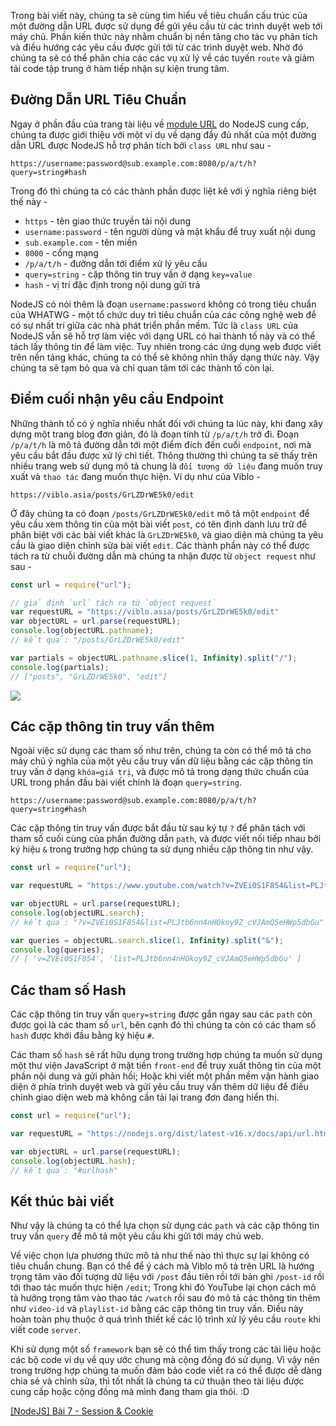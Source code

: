 Trong bài viết này, chúng ta sẽ cùng tìm hiểu về tiêu chuẩn cấu trúc của một đường dẫn URL được sử dụng để gửi yêu cầu từ các trình duyệt web tới máy chủ. Phần kiến thức này nhằm chuẩn bị nền tảng cho tác vụ phân tích và điều hướng các yêu cầu được gửi tới từ các trình duyệt web. Nhờ đó chúng ta sẽ có thể phân chia các các vụ xử lý về các tuyến `route` và giảm tải code tập trung ở hàm tiếp nhận sự kiện trung tâm.

## Đường Dẫn URL Tiêu Chuẩn

Ngay ở phần đầu của trang tài liệu về [module URL](https://nodejs.org/dist/latest-v16.x/docs/api/url.html#url-strings-and-url-objects) do NodeJS cung cấp, chúng ta được giới thiệu với một ví dụ về dạng đầy đủ nhất của một đường dẫn URL được NodeJS hỗ trợ phân tích bởi `class URL` như sau -

```
https://username:password@sub.example.com:8080/p/a/t/h?query=string#hash
```

Trong đó thì chúng ta có các thành phần được liệt kê với ý nghĩa riêng biệt thế này -

- `https` - tên giao thức truyền tải nội dung
- `username:password` - tên người dùng và mật khẩu để truy xuất nội  dung
- `sub.example.com` - tên miền
- `8000` - cổng mạng
- `/p/a/t/h` - đường dẫn tới điểm xử lý yêu cầu
- `query=string` - cặp thông tin truy vấn ở dạng `key=value`
- `hash` - vị trí đặc định trong nội dung gửi trả

NodeJS có nói thêm là đoạn `username:password` không có trong tiêu chuẩn của WHATWG - một tổ chức duy trì tiêu chuẩn của các công nghệ web để có sự nhất trí giữa các nhà phát triển phần mềm. Tức là `class URL` của NodeJS vẫn sẽ hỗ trợ làm việc với dạng URL có hai thành tố này và có thể tách lấy thông tin để làm việc. Tuy nhiên trong các ứng dụng web được viết trên nền tảng khác, chúng ta có thể sẽ không nhìn thấy dạng thức này. Vậy chúng ta sẽ tạm bỏ qua và chỉ quan tâm tới các thành tố còn lại.

## Điểm cuối nhận yêu cầu Endpoint

Những thành tố có ý nghĩa nhiều nhất đối với chúng ta lúc này, khi đang xây dựng một trang blog đơn giản, đó là đoạn tính từ `/p/a/t/h` trở đi. Đoạn `/p/a/t/h` là mô tả đường dẫn tới một điểm đích đến cuối `endpoint`, nơi mà yêu cầu bắt đầu được xử lý chi tiết. Thông thường thì chúng ta sẽ thấy trên nhiều trang web sử dụng mô tả chung là `đối tượng dữ liệu` đang muốn truy xuất và `thao tác` đang muốn thực hiện. Ví dụ như của Viblo -

```
https://viblo.asia/posts/GrLZDrWE5k0/edit
```

Ở đây chúng ta có đoạn `/posts/GrLZDrWE5k0/edit` mô tả một `endpoint` để yêu cầu xem thông tin của một bài viết `post`, có tên định danh lưu trữ để phân biệt với các bài viết khác là `GrLZDrWE5k0`, và giao diện mà chúng ta yêu cầu là giao diện chỉnh sửa bài viết `edit`. Các thành phần này có thể được tách ra từ chuỗi đường dẫn mà chúng ta nhận được từ `object request` như sau -

```nodejs-blog/test.js
const url = require("url");

// giả định `url` tách ra từ `object request`
var requestURL = "https://viblo.asia/posts/GrLZDrWE5k0/edit"
var objectURL = url.parse(requestURL);
console.log(objectURL.pathname);
// kết quả: "/posts/GrLZDrWE5k0/edit"

var partials = objectURL.pathname.slice(1, Infinity).split("/");
console.log(partials);
// ["posts", "GrLZDrWE5k0", "edit"]
```

![](https://images.viblo.asia/6f12e6a4-c024-4ba1-b70e-67d33fcbd3b0.png)

## Các cặp thông tin truy vấn thêm

Ngoài việc sử dụng các tham số như trên, chúng ta còn có thể mô tả cho máy chủ ý nghĩa của một yêu cầu truy vấn dữ liệu bằng các cặp thông tin truy vấn ở dạng `khóa=giá trị`, và được mô tả trong dạng thức chuẩn của URL trong phần đầu bài viết chính là đoạn `query=string`.

```
https://username:password@sub.example.com:8080/p/a/t/h?query=string#hash
```

Các cặp thông tin truy vấn được bắt đầu từ sau ký tự `?` để phân tách với tham số cuối cùng của phần đường dẫn `path`, và được viết nối tiếp nhau bởi ký hiệu `&` trong trường hợp chúng ta sử dụng nhiều cặp thông tin như vậy.

```nodejs-blog/test.js
const url = require("url");

var requestURL = "https://www.youtube.com/watch?v=ZVEi0S1F854&list=PLJtb6nn4nHOkoy9Z_cVJAmQ5eHWp5dbGu";

var objectURL = url.parse(requestURL);
console.log(objectURL.search);
// kết quả: "?v=ZVEi0S1F854&list=PLJtb6nn4nHOkoy9Z_cVJAmQ5eHWp5dbGu"

var queries = objectURL.search.slice(1, Infinity).split("&");
console.log(queries);
// [ 'v=ZVEi0S1F854', 'list=PLJtb6nn4nHOkoy9Z_cVJAmQ5eHWp5dbGu' ]
```

## Các tham số Hash

Các cặp thông tin truy vấn `query=string` được gắn ngay sau các `path` còn được gọi là các tham số `url`, bên cạnh đó thì chúng ta còn có các tham số `hash` được khởi đầu bằng ký hiệu `#`.

Các tham số `hash` sẽ rất hữu dụng trong trường hợp chúng ta muốn sử dụng một thư viện JavaScript ở mặt tiền `front-end` để truy xuất thông tin của một phần nội dung và gửi phản hồi; Hoặc khi viết một phần mềm vận hành giao diện ở phía trình duyệt web và gửi yêu cầu truy vấn thêm dữ liệu để điều chỉnh giao diện web mà không cần tải lại trang đơn đang hiển thị.

```nodejs-blog/test.js
const url = require("url");

var requestURL = "https://nodejs.org/dist/latest-v16.x/docs/api/url.html#urlhash";

var objectURL = url.parse(requestURL);
console.log(objectURL.hash);
// kết quả: "#urlhash"
```

## Kết thúc bài viết

Như vậy là chúng ta có thể lựa chọn sử dụng các `path` và các cặp thông tin truy vấn `query` để mô tả một yêu cầu khi gửi tới máy chủ web.

Về việc chọn lựa phương thức mô tả như thế nào thì thực sự lại không có tiêu chuẩn chung. Bạn có thể để ý cách mà Viblo mô tả trên URL là hướng trọng tâm vào đối tượng dữ liệu với `/post` đầu tiên rồi tới bản ghi `/post-id` rồi tới thao tác muốn thực hiện `/edit`; Trong khi đó YouTube lại chọn cách mô tả hướng trọng tâm vào thao tác `/watch` rồi sau đó mô tả các thông tin thêm như `video-id` và `playlist-id` bằng các cặp thông tin truy vấn. Điều này hoàn toàn phụ thuộc ở quá trình thiết kế các lộ trình xử lý yêu cầu `route` khi viết code `server`.

Khi sử dụng một số `framework` bạn sẽ có thể tìm thấy trong các tài liệu hoặc các bộ code ví dụ về quy ước chung mà cộng đồng đó sử dụng. Vì vậy nên trong trường hợp chúng ta muốn đảm bảo code viết ra có thể được dễ dàng chia sẻ và chỉnh sửa, thì tốt nhất là chúng ta cứ thuận theo tài liệu được cung cấp hoặc cộng đồng mà mình đang tham gia thôi. :D

[[NodeJS] Bài 7 - Session & Cookie](https://viblo.asia/p/jvElaRNm5kw)